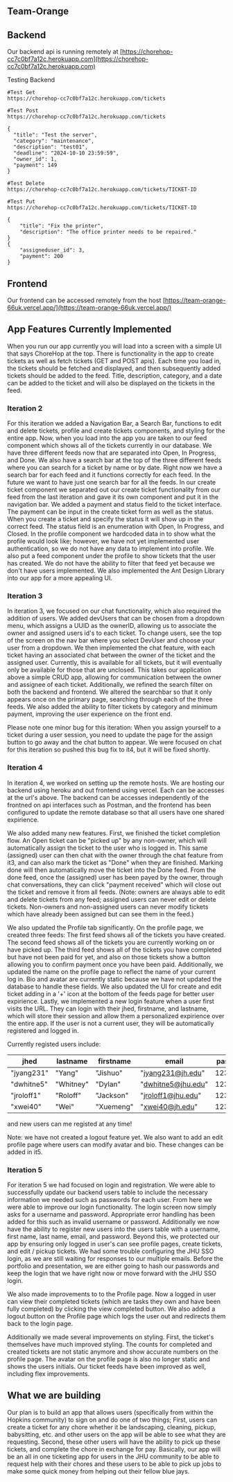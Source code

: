 ## Team-Orange

## Backend
Our backend api is running remotely at [https://chorehop-cc7c0bf7a12c.herokuapp.com](https://chorehop-cc7c0bf7a12c.herokuapp.com)

Testing Backend
```
#Test Get
https://chorehop-cc7c0bf7a12c.herokuapp.com/tickets

#Test Post
https://chorehop-cc7c0bf7a12c.herokuapp.com/tickets

{
  "title": "Test the server",
  "category": "maintenance",
  "description": "test01",
  "deadline": "2024-10-10 23:59:59",
  "owner_id": 1,
  "payment": 149
}

#Test Delete
https://chorehop-cc7c0bf7a12c.herokuapp.com/tickets/TICKET-ID

#Test Put
https://chorehop-cc7c0bf7a12c.herokuapp.com/tickets/TICKET-ID

{
    "title": "Fix the printer",
    "description": "The office printer needs to be repaired."
}
{
    "assigneduser_id": 3,
    "payment": 200
}

```

## Frontend
Our frontend can be accessed remotely from the host [https://team-orange-66uk.vercel.app/](https://team-orange-66uk.vercel.app/)

## App Features Currently Implemented

When you run our app currently you will load into a screen with a simple UI that says ChoreHop at the top. There is functionality in the app to create tickets as well as fetch tickets (GET and POST apis). Each time you load in, the tickets should be fetched and displayed, and then subsequently added tickets should be added to the feed. Title, description, category, and a date can be added to the ticket and will also be displayed on the tickets in the feed.

### Iteration 2

For this iteration we added a Navigation Bar, a Search Bar, functions to edit and delete tickets, profile and create tickets components, and styling for the entire app. Now, when you load into the app you are taken to our feed component which shows all of the tickets currently in our database. We have three different feeds now that are separated into Open, In Progress, and Done. We also have a search bar at the top of the three different feeds where you can search for a ticket by name or by date. Right now we have a search bar for each feed and it functions correctly for each feed. In the future we want to have just one search bar for all the feeds. In our create ticket component we separated out our create ticket functionality from our feed from the last iteration and gave it its own component and put it in the navigation bar. We added a payment and status field to the ticket interface. The payment can be input in the create ticket form as well as the status. When you create a ticket and specify the status it will show up in the correct feed. The status field is an enumeration with Open, In Progress, and Closed. In the profile component we hardcoded data in to show what the profile would look like; however, we have not yet implemented user authentication, so we do not have any data to implement into profile. We also put a feed component under the profile to show tickets that the user has created. We do not have the ability to filter that feed yet because we don't have users implemented. We also implemented the Ant Design Library into our app for a more appealing UI.

### Iteration 3

In iteration 3, we focused on our chat functionality, which also required the addition of users. We added devUsers that can be chosen from a dropdown menu, which assigns a UUID as the ownerID, allowing us to associate the owner and assigned users id's to each ticket. To change users, see the top of the screen on the nav bar where you select DevUser and choose your user from a dropdown. We then implemented the chat feature, with each ticket having an associated chat between the owner of the ticket and the assigned user. Currently, this is available for all tickets, but it will eventually only be available for those that are unclosed. This takes our application above a simple CRUD app, allowing for communication between the owner and assignee of each ticket. Additionally, we refined the search filter on both the backend and frontend. We altered the searchbar so that it only appears once on the primary page, searching through each of the three feeds. We also added the ability to filter tickets by category and minimum payment, improving the user experience on the front end.

Please note one minor bug for this iteration: When you assign yourself to a ticket during a user session, you need to update the page for the assign button to go away and the chat button to appear. We were focused on chat for this iteration so pushed this bug fix to it4, but it will be fixed shortly.

### Iteration 4

In iteration 4, we worked on setting up the remote hosts. We are hosting our backend using heroku and out frontend using vercel. Each can be accesses at the url's above. The backend can be accesses independently of the frontned on api interfaces such as Postman, and the frontend has been configured to update the remote database so that all users have one shared expirience. 

We also added many new features. First, we finished the ticket completion flow. An Open ticket can be "picked up" by any non-owner, which will automatically assign the ticket to the user who is logged in. This same (assigned) user can then chat with the owner through the chat feature from it3, and can also mark the ticket as "Done" when they are finished. Marking done will then automatically move the ticket into the Done feed. From the done feed, once the (assigned) user has been payed by the owner, through chat conversations, they can click "payment received" which will close out the ticket and remove it from all feeds. (Note: owners are always able to edit and delete tickets from any feed; assigned users can never edit or delete tickets. Non-owners and non-assigned users can never modify tickets which have already been assigned but can see them in the feed.) 

We also updated the Profile tab significantly. On the profile page, we created three feeds: The first feed shows all of the tickets you have created. The second feed shows all of the tickets you are currently working on or have picked up. The third feed shows all of the tickets you have completed but have not been paid for yet, and also on those tickets show a button allowing you to confirm payment once you have been paid. Additionally, we updated the name on the profile page to reflect the name of your current log in. Bio and avatar are currently static because we have not updated the database to handle these fields. We also updated the UI for create and edit ticket adding in a '+' icon at the bottom of the feeds page for better user expirience. Lastly, we implemented a new login feature when a user first visits the URL. They can login with their jhed, firstname, and lastname, which will store their session and allow them a personalized expirience over the entire app. If the user is not a current user, they will be automatically registered and logged in. 

Currently registed users include:

| jhed       |  lastname  | firstname   | email              | password |
|------------|------------|-------------| -------------------| -------- |
| "jyang231" |  "Yang"	  | "Jishuo"	  | "jyang231@jh.edu"  | 12345678 |
| "dwhitne5" |  "Whitney"	| "Dylan"	    | "dwhitne5@jhu.edu" | 12345678 |
| "jroloff1" |  "Roloff"	| "Jackson"	  | "jroloff1@jhu.edu" | 12345678 |
| "xwei40"	 |  "Wei"	    | "Xuemeng"	  | "xwei40@jh.edu"    | 12345678 |

and new users can me registed at any time!

Note: we have not created a logout feature yet. We also want to add an edit profile page where users can modify avatar and bio. These changes can be added in it5.

### Iteration 5
For iteration 5 we had focused on login and registration. We were able to successfully update our backend users table to include the necessary information we needed such as passwords for each user. From here we were able to improve our login functionality. The login screen now simply asks for a username and password. Appropriate error handling has been added for this such as invalid username or password. Additionally we now have the ability to register new users into the users table with a username, first name, last name, email, and password. Beyond this, we protected our app by ensuring only logged in user's can see profile pages, create tickets, and edit / pickup tickets. We had some trouble configuring the JHU SSO login, as we are still waiting for responses to our multiple emails. Before the portfolio and presentation, we are either going to hash our passwords and keep the login that we have right now or move forward with the JHU SSO login. 

We also made improvements to to the Profile page. Now a logged in user can view their completed tickets (which are tasks they own and have been fully completed) by clicking the view completed button. We also added a logout button on the Profile page which logs the user out and redirects them back to the login page. 

Additionally we made several improvements on styling. First, the ticket's themselves have much improved styling. The counts for completed and created tickets are not static anymore and show accurate numbers on the profile page. The avatar on the profile page is also no longer static and shows the users initials. Our ticket feeds have been improved as well, including flex improvements. 

## What we are building

Our plan is to build an app that allows users (specifically from within the Hopkins community) to sign on and do one of two things; First, users can create a ticket for any chore whether it be landscaping, cleaning, pickup, babysitting, etc. and other users on the app will be able to see what they are requesting. Second, these other users will have the ability to pick up these tickets, and complete the chore in exchange for pay. Basically, our app will be an all in one ticketing app for users in the JHU community to be able to request help with their chores and these users to be able to pick up jobs to make some quick money from helping out their fellow blue jays.
